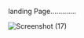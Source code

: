 landing Page.............


![Screenshot (17)](https://github.com/ajaxdform/Landing-Page/assets/68764727/45786268-2161-4127-b33c-b38108c54188)
